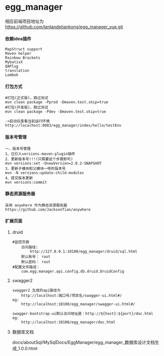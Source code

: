 # egg_manager

相应前端项目地址为   https://github.com/lanlandetiankong/egg_manager_vue.git



#### 依赖idea插件

```
MapStruct support
Maven helper
Rainbow Brackets
MybatisX
QAPlug
translation
Lombok
```



#### 打包方式

```
#打包(正式版)，跳过测试
mvn clean package -Pprod -Dmaven.test.skip=true
#打包(开发版)，跳过测试
mvn clean package -Pdev -Dmaven.test.skip=true
```

```
->启动后查看当前运行环境
http://localhost:8083/egg_manager/index/hello/testEnv
```



#### 版本号管理

```
一、版本号管理
1、已引入versions-maven-plugin插件
2、更新版本号!!!(只需要这个步骤即可)
mvn versions:set -DnewVersion=2.0.2-SNAPSHOT
3、更新子模块和父模块一样的版本号
mvn -N versions:update-child-modules
4、提交版本更新
mvn versions:commit
```



#### 静态资源服务器

```
采用 anywhere 作为静态资源服务器
https://github.com/JacksonTian/anywhere
```



#### 扩展页面

1. druid

   ```
   #监控页面
       访问路径:
           http://127.0.0.1:10100/egg_manager/druid/sql.html
       默认账号： root
       默认密码： root
   #配置文件路径：
       com.egg.manager.api.config.db.druid.DruidConfig
   ```

2. swagger2

   ```
   swagger2 生成的api路径为
       http://localhost:端口号/项目名/swagger-ui.html#/
   eg:
       http://localhost:10100/egg_manager/swagger-ui.html#/
   
   swagger-bootstrap-ui默认访问地址是：http://${host}:${port}/doc.html
   eg:
       http://localhost:10100/egg_manager/doc.html
   ```
   
3. 数据库文档

   docs/aboutSql/MySqlDocs/EggManager/egg_manager_数据库设计文档生成_1.0.0.html

